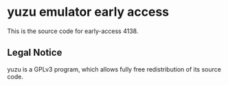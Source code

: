 yuzu emulator early access
=============

This is the source code for early-access 4138.

## Legal Notice

yuzu is a GPLv3 program, which allows fully free redistribution of its source code.